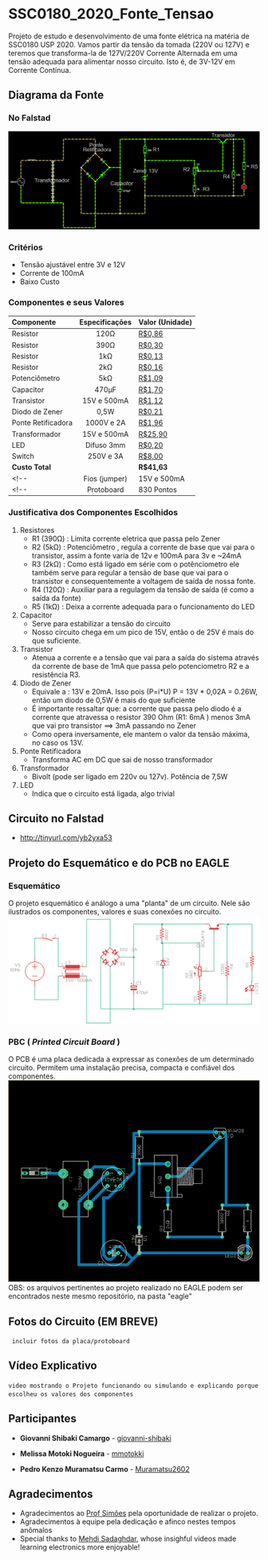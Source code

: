 
# SSC0180_2020_Fonte_Tensao
Projeto de estudo e desenvolvimento de uma fonte elétrica na matéria de SSC0180 USP 2020. Vamos partir da tensão da tomada (220V ou 127V) e teremos que transforma-la de 127V/220V Corrente Alternada em uma tensão adequada para alimentar nosso circuito. Isto é, de 3V-12V em Corrente Contínua.

## Diagrama da Fonte
### No Falstad
<img src="images/DiagramaFonte.PNG">


### Critérios
* Tensão ajustável entre 3V e 12V 
* Corrente de 100mA
* Baixo Custo

### Componentes e seus Valores
| Componente        | Especificações      | Valor (Unidade)|
| :---              |     :---:           |          :---  |
| Resistor          | 120Ω                | [R$0,86](https://tinyurl.com/y8pryj5b)         |
| Resistor          | 390Ω                | [R$0,30](https://produto.mercadolivre.com.br/MLB-1008875897-kit-100un-resistores-2w-de-potncia-escolha-1-valor-ohmico-_JM?quantity=1&variation=24614777985#reco_item_pos=0&reco_backend=machinalis-seller-items-pdp&reco_backend_type=low_level&reco_client=vip-seller_items-above&reco_id=10f4f528-f90c-4ae4-a79b-d7bc075436cd)         |
| Resistor          | 1kΩ                 | [R$0,13](https://produto.mercadolivre.com.br/MLB-1399314776-resistor-1k-ohms-100-unidades-_JM?quantity=1#position=1&type=item&tracking_id=52f519e5-730a-499f-b8c5-b95d75cb7d62)         |
| Resistor          | 2kΩ                 | [R$0,16](https://produto.mercadolivre.com.br/MLB-1359755617-100un-resistor-18w-2k-2000-ohms-_JM?quantity=1#position=1&type=item&tracking_id=cfe0aced-991b-46f7-ad48-868c569c5428)         |
| Potenciômetro     | 5kΩ                 | [R$1,09](https://www.baudaeletronica.com.br/potenciometro-linear-de-5k-5000.html)         |
| Capacitor         | 470μF               | [R$1,70](https://produto.mercadolivre.com.br/MLB-845022301-10x-capacitor-eletrolitico-470uf-x-25v-470-uf-470uf-b-_JM?matt_tool=79246729&matt_word&gclid=CjwKCAjw_LL2BRAkEiwAv2Y3Sb3K7a3Tunb33Op9IqjhFXaI9mM8M3F670_AOoe76uXUgjvsgv6zNBoC-swQAvD_BwE&quantity=1)         |
| Transistor        | 15V  e 500mA        | [R$1,12](https://produto.mercadolivre.com.br/MLB-939476869-10x-transistor-2sa1015-a1015-_JM?quantity=1&shippingOptionId=undefined)         |
| Diodo de Zener    | 0,5W                | [R$0,21](https://produto.mercadolivre.com.br/MLB-1395521239-diodo-zener-13v-05w-1n5243-lote-de-100-pecas-_JM?quantity=1#position=1&type=item&tracking_id=d4d209e7-f5b5-459a-9025-ddfa3d9fc5e1)         |
| Ponte Retificadora| 1000V e 2A          | [R$1,96](https://produto.mercadolivre.com.br/MLB-1151520283-ponte-retificadora-2w10-2a-1000v-lote-com-10-pecas-_JM?quantity=1#position=25&type=item&tracking_id=595601ca-7ab7-4d81-a34e-d3e6fc7ebbfb)         |
| Transformador     | 15V e 500mA         | [R$25,90](https://www.filipeflop.com/produto/transformador-trafo-15v-500ma-bivolt/)         |
|LED                | Difuso 3mm          | [R$0,20](https://www.eletrogate.com/led-difuso-3mm-vermelho)    |
|Switch             | 250V e 3A           | [R$8,00](https://tinyurl.com/y9v33gzg)    |
| **Custo Total**   |                     | **R$41,63**        |          
<!-- | Fios (jumper)     | 15V e 500mA         | R$            | -->
<!-- | Protoboard        | 830 Pontos          | R$            | -->
### Justificativa dos Componentes Escolhidos
1. Resistores
    * R1 (390Ω) : Limita corrente eletrica que passa pelo Zener  
    * R2 (5kΩ)  : Potenciômetro , regula a corrente de base que vai para o transistor, assim a fonte varia de 12v e 100mA para 3v e ~24mA
    * R3 (2kΩ)  : Como está ligado em série com o potênciometro ele também serve para regular a tensão de base que vai para o transistor e consequentemente a voltagem de saída de nossa fonte.
    * R4 (120Ω) : Auxiliar para a regulagem da tensão de saída (é como a saída da fonte)
    * R5 (1kΩ)  : Deixa a corrente adequada para o funcionamento do LED
2. Capacitor
    * Serve para estabilizar a tensão do circuito
    * Nosso circuito chega em um pico de 15V, então o de 25V é mais do que suficiente.
3. Transistor
    * Atenua a corrente e a tensão que vai para a saída do sistema através da corrente de base de 1mA que passa pelo potenciometro R2 e a resistência R3.
4.  Diodo de Zener
    * Equivale a : 13V e 20mA. Isso pois (P=i*U) P = 13V * 0,02A = 0.26W, então um diodo de 0,5W é mais do que suficiente
    * É importante ressaltar que: a corrente que passa pelo diodo é a corrente que atravessa o resistor 390 Ohm (R1: 6mA ) menos 3mA que vai pro transistor ==> 3mA passando no Zener
    * Como opera inversamente, ele mantem o valor da tensão máxima, no caso os 13V.
5. Ponte Retificadora
    * Transforma AC em DC que sai de nosso transformador
6. Transformador
    * Bivolt (pode ser ligado em 220v ou 127v). Potência de 7,5W
7. LED
    * Indica que o circuito está ligada, algo trivial
<!-- 8. GND
    - O ground faz o escape da energia para um local seguro, por precaução -->
<!-- 8. Fios
    - Conectam os componentes do circuito  -->
<!-- 9. Protoboard
    - Base de construção de circuitos. Escolhida por praticidade, não necessita soldar para conectar componentes do circuito -->

## Circuito no Falstad
* http://tinyurl.com/yb2yxa53

## Projeto do Esquemático e do PCB no EAGLE
### Esquemático
O projeto esquemático é análogo a uma "planta" de um circuito. Nele são ilustrados os componentes, valores e suas conexões no circuito.<br>
<img src="images/pcb1.png">

### PBC ( _Printed Circuit Board_ )
O PCB é uma placa dedicada a expressar as conexões de um determinado circuito. Permitem uma instalação precisa, compacta e confiável dos componentes. <br>
<img src="images/pcb2.png"><br>
OBS: os arquivos pertinentes ao projeto realizado no EAGLE podem ser encontrados neste mesmo repositório, na pasta "eagle"

## Fotos do Circuito (EM BREVE)
` incluir fotos da placa/protoboard`

## Vídeo Explicativo
`video mostrando o Projeto funcionando ou simulando e explicando porque escolheu os valores dos componentes`

## Participantes

* **Giovanni Shibaki Camargo** - [giovanni-shibaki](https://github.com/giovanni-shibaki)

* **Melissa Motoki Nogueira**  - [mmotokki](https://github.com/mmotokki)

* **Pedro Kenzo Muramatsu Carmo** - [Muramatsu2602](https://github.com/Muramatsu2602)

## Agradecimentos

* Agradecimentos ao [Prof Simões](https://github.com/simoesusp) pela oportunidade de realizar o projeto.
* Agradecimentos à equipe pela dedicação e afinco nestes tempos anômalos
* Special thanks to [Mehdi Sadaghdar](https://www.youtube.com/watch?v=j4u8fl31sgQ&list=PLr_CZLgMkHeXc_45uIgYutY0m6fqmI5du), whose insighful videos made learning electronics more enjoyable!

